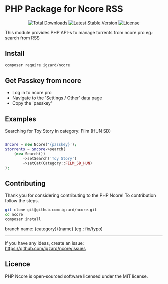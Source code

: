 # PHP Package for Ncore RSS

<p align="center">
<a href="https://packagist.org/packages/igzard/ncore"><img src="https://img.shields.io/packagist/dt/igzard/ncore" alt="Total Downloads"></a>
<a href="https://packagist.org/packages/igzard/ncore"><img src="https://img.shields.io/packagist/v/igzard/ncore" alt="Latest Stable Version"></a>
<a href="https://packagist.org/packages/igzard/ncore"><img src="https://img.shields.io/packagist/l/igzard/ncore" alt="License"></a>
</p>

This module provides PHP API-s to manage torrents from ncore.pro eg.: search from RSS

## Install

```bash
composer require igzard/ncore
```

## Get Passkey from ncore
- Log in to ncore.pro
- Navigate to the 'Settings / Other' data page
- Copy the 'passkey'

## Examples

Searching for Toy Story in category: Film (HUN SD)

```php

$ncore = new Ncore('{passkey}');
$torrents = $ncore->search(
    (new Search())
        ->setSearch('Toy Story')
        ->setCat(Category::FILM_SD_HUN)
);
```

## Contributing

Thank you for considering contributing to the PHP Ncore! To contribution follow the steps.

```bash
git clone git@github.com:igzard/ncore.git
cd ncore
composer install
```

branch name: {category}/{name} (eg.: fix/typo)

---------------------

If you have any ideas, create an issue: https://github.com/igzard/ncore/issues 

## Licence

PHP Ncore is open-sourced software licensed under the MIT license.
